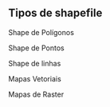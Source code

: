 

## Tipos de shapefile

Shape de Polígonos

Shape de Pontos

Shape de linhas


Mapas Vetoriais

Mapas de Raster

